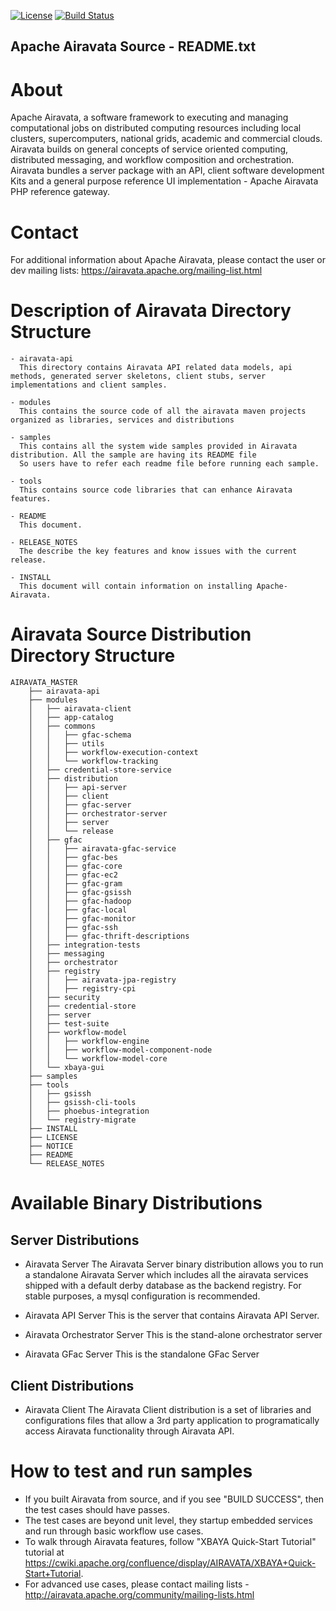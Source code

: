 [![License](http://img.shields.io/badge/license-Apache--2-blue.svg?style=flat)](https://apache.org/licenses/LICENSE-2.0)
[![Build Status](https://travis-ci.org/apache/airavata.png?branch=develop)](https://travis-ci.org/github/apache/airavata)

Apache Airavata Source - README.txt
--------------------------------------------------------------------------------

About
=====
Apache Airavata, a software framework to executing and managing computational jobs on 
distributed computing resources including local clusters, supercomputers, national grids, 
academic and commercial clouds. Airavata builds on general concepts of service oriented computing, 
distributed messaging, and workflow composition and orchestration. Airavata bundles a server package 
with an API, client software development Kits and a general purpose reference UI implementation - Apache Airavata PHP reference gateway.   

Contact
========
For additional information about Apache Airavata, please contact the user or dev mailing lists:
https://airavata.apache.org/mailing-list.html

Description of Airavata Directory Structure
==================================
    - airavata-api
      This directory contains Airavata API related data models, api methods, generated server skeletons, client stubs, server implementations and client samples. 

    - modules
      This contains the source code of all the airavata maven projects organized as libraries, services and distributions

    - samples
      This contains all the system wide samples provided in Airavata distribution. All the sample are having its README file
      So users have to refer each readme file before running each sample.

    - tools
      This contains source code libraries that can enhance Airavata features.

    - README
      This document.
    
    - RELEASE_NOTES
      The describe the key features and know issues with the current release. 

    - INSTALL
      This document will contain information on installing Apache-Airavata.

Airavata Source Distribution Directory Structure
================================================

    AIRAVATA_MASTER
		├── airavata-api
		├── modules
		│   ├── airavata-client
		│   ├── app-catalog
		│   ├── commons
		│   │   ├── gfac-schema
		│   │   ├── utils
		│   │   ├── workflow-execution-context
		│   │   └── workflow-tracking
		│   ├── credential-store-service
		│   ├── distribution
		│   │   ├── api-server
		│   │   ├── client
		│   │   ├── gfac-server
		│   │   ├── orchestrator-server
		│   │   ├── server
		│   │   └── release
		│   ├── gfac
		│   │   ├── airavata-gfac-service
		│   │   ├── gfac-bes
		│   │   ├── gfac-core
		│   │   ├── gfac-ec2
		│   │   ├── gfac-gram
		│   │   ├── gfac-gsissh
		│   │   ├── gfac-hadoop
		│   │   ├── gfac-local
		│   │   ├── gfac-monitor
		│   │   ├── gfac-ssh
		│   │   ├── gfac-thrift-descriptions
		│   ├── integration-tests
		│   ├── messaging
		│   ├── orchestrator
		│   ├── registry
		│   │   ├── airavata-jpa-registry
		│   │   ├── registry-cpi
		│   ├── security
		│   ├── credential-store
		│   ├── server
		│   ├── test-suite
		│   ├── workflow-model
		│   │   ├── workflow-engine
		│   │   ├── workflow-model-component-node
		│   │   └── workflow-model-core
		│   └── xbaya-gui
		├── samples
		├── tools
		│   ├── gsissh
		│   ├── gsissh-cli-tools
		│   ├── phoebus-integration
		│   └── registry-migrate
		├── INSTALL
		├── LICENSE
		├── NOTICE
		├── README
		└── RELEASE_NOTES

Available Binary Distributions
==============================

Server Distributions
--------------------
* Airavata Server
  The Airavata Server binary distribution allows you to run a standalone Airavata Server which includes all the airavata services 
  shipped with a default derby database as the backend registry. For stable purposes, a mysql configuration is recommended. 

* Airavata API Server
  This is the server that contains Airavata API Server.

* Airavata Orchestrator Server
  This is the stand-alone orchestrator server

* Airavata GFac Server
  This is the standalone GFac Server

Client Distributions
--------------------

* Airavata Client
  The Airavata Client distribution is a set of libraries and configurations files that allow a 3rd party application to programatically 
  access Airavata functionality through Airavata API. 
  
 How to test and run samples
===========================
* If you built Airavata from source, and if you see "BUILD SUCCESS", then the test cases should have passes.
* The test cases are beyond unit level, they startup embedded services and run through basic workflow use cases.
* To walk through Airavata features, follow "XBAYA Quick-Start Tutorial" tutorial at https://cwiki.apache.org/confluence/display/AIRAVATA/XBAYA+Quick-Start+Tutorial.
* For advanced use cases, please contact mailing lists - http://airavata.apache.org/community/mailing-lists.html
